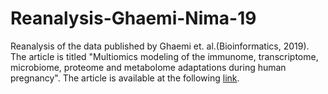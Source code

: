 # Reanalysis-Ghaemi-Nima-19
Reanalysis of the data published by Ghaemi et. al.(Bioinformatics, 2019). The article is titled "Multiomics modeling of the immunome, transcriptome, microbiome, proteome and metabolome adaptations during human pregnancy". The article is available at the following [link](https://academic.oup.com/bioinformatics/article/35/1/95/5047759).
